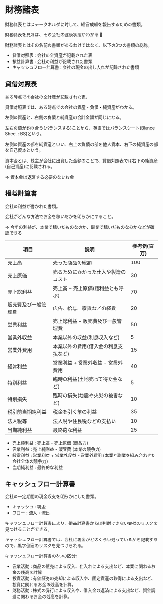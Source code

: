 # 財務諸表

財務諸表とはステークホルダに対して、経営成績を報告するための書類。

財務諸表を見れば、その会社の健康状態がわかる :dog:

財務諸表とはその名前の書類があるわけではなく、以下の3つの書類の総称。

- 貸借対照表 : 会社の全資産が記載された表
- 損益計算書 : 会社の利益が記載された書類
- キャッシュフロー計算書 : 会社の現金の出し入れが記録された書類

## 貸借対照表

ある時点での会社の全財産が記載された表。

貸借対照表では、ある時点での会社の資産・負債・純資産がわかる。

左側の資産と、右側の負債と純資産の合計金額が同じになる。

左右の値が釣り合う(バランスする)ことから、英語ではバランスシート(Blance Sheet : BS)という。

左側の資産の部を純資産といい、右上の負債の部を他人資本、右下の純資産の部を自己資本という。

資本金とは、株主が会社に出資した金額のことで、貸借対照表では右下の純資産(自己資産)に記載される。

=> 資本金は返済する必要のないお金

## 損益計算書

会社の利益が書かれた書類。

会社がどんな方法でお金を稼いだかを明らかにすること。

=> 今年の利益が、本業で稼いだものなのか、副業で稼いだものなのかなどが確認できる

| 項目                 | 説明                                 | 参考例(百万) |
|----------------------|--------------------------------------|--------------|
| 売上高               | 売った商品の総額                     | 100          |
| 売上原価             | 売るためにかかった仕入や製造のコスト | 30           |
| 売上総利益           | 売上高 − 売上原価(粗利益とも呼ぶ)    | 70           |
| 販売費及び一般管理費 | 広告、給与、家賃などの経費           | 20           |
| 営業利益             | 売上総利益 − 販売費及び一般管理費    | 50           |
| 営業外収益           | 本業以外の収益(利息収入など)         | 5            |
| 営業外費用           | 本業以外の費用(借入金の利息支払など) | 15           |
| 経常利益             | 営業利益 + 営業外収益 - 営業外費用   | 40           |
| 特別利益             | 臨時の利益(土地売って得た金など)     | 5            |
| 特別損失             | 臨時の損失(地震や火災の被害など)     | 10           |
| 税引前当期純利益     | 税金を引く前の利益                   | 35           |
| 法人税等             | 法人税や住民税などの支払い           | 10           |
| 当期純利益           | 最終的な利益                         | 25           |

- 売上純利益 : 売上高 - 売上原価 (商品力)
- 営業利益 : 売上純利益 - 販管費 (本業の競争力)
- 経常利益 : 営業利益 + 営業外収益 - 営業外費用 (本業と副業を組み合わせた会社全体の競争力)
- 当期純利益 : 最終的な利益

## キャッシュフロー計算書

会社の一定期間の現金収支を明らかにした書類。

- キャッシュ : 現金
- フロー : 流入・流出

キャッシュフロー計算書により、損益計算書からは判断できない会社のリスクを見つけることができる。

キャッシュフロー計算書では、会社に現金がどのくらい残っているかを記載するので、黒字倒産のリスクを見つけられる。

キャッシュフロー計算書の3つの区分:

- 営業活動 : 商品の販売による収入、仕入れによる支出など、本業に関わるお金の残高を計算
- 投資活動 : 有価証券の売却による収入や、固定資産の取得による支出など、投資に関わるお金の残高を計算。
- 財務活動 : 株式の発行による収入や、借入金の返済による支出など、資金調達に関わるお金の残高を計算。

